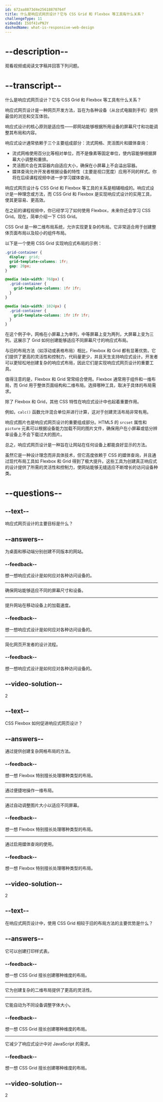 ```yaml
---
id: 672aa8873d4e25618870764f
title: 什么是响应式网页设计？它与 CSS Grid 和 Flexbox 等工具有什么关系？
challengeType: 11
videoId: ISOf41vPNJY
dashedName: what-is-responsive-web-design
---
```


# --description--

观看视频或阅读文字稿并回答下列问题。

# --transcript--

什么是响应式网页设计？它与 CSS Grid 和 Flexbox 等工具有什么关系？

响应式网页设计是一种网页开发方法，旨在为各种设备（从台式电脑到手机）提供最佳的浏览和交互体验。

响应式设计的核心原则是适应性——即网站能够根据所用设备的屏幕尺寸和功能调整其布局和内容。

响应式设计通常依赖于三个主要组成部分：流式网格、灵活图片和媒体查询：

- 流式网格使用百分比等相对单位，而不是像素等固定单位，使内容能够根据屏幕大小调整和重排。
- 灵活图片会在其容器内自适应大小，确保在小屏幕上不会溢出容器。
- 媒体查询允许开发者根据设备的特性（主要是视口宽度）应用不同的样式。你将在后续课程视频中进一步学习媒体查询。

响应式网页设计与 CSS Grid 和 Flexbox 等工具的关系是相辅相成的。响应式设计是一种理念或方法，而 CSS Grid 和 Flexbox 是实现响应式设计的实用工具，使其更容易、更高效。

在之前的课程视频中，你已经学习了如何使用 Flexbox，未来你还会学习 CSS Grid。现在，简单介绍一下 CSS Grid。

CSS Grid 是一种二维布局系统，允许实现更复杂的布局。它非常适合用于创建整体页面布局以及较小的组件布局。

以下是一个使用 CSS Grid 实现响应式布局的示例：

```css
.grid-container {
  display: grid;
  grid-template-columns: 1fr;
  gap: 20px;
}

@media (min-width: 768px) {
  .grid-container {
    grid-template-columns: 1fr 1fr;
  }
}

@media (min-width: 1024px) {
  .grid-container {
    grid-template-columns: 1fr 1fr 1fr;
  }
}
```

在这个例子中，网格在小屏幕上为单列，中等屏幕上变为两列，大屏幕上变为三列。这展示了 Grid 如何创建能够适应不同屏幕尺寸的响应式布局。

与旧的布局方法（如浮动或表格布局）相比，Flexbox 和 Grid 都有显著优势。它们提供了更高的灵活性和控制力，代码量更少，并且天生支持响应式设计。开发者可以更轻松地创建复杂的响应式布局，因此它们是实现响应式网页设计的重要工具。

值得注意的是，Flexbox 和 Grid 常常结合使用。Flexbox 通常用于组件和一维布局，而 Grid 用于整体页面结构和二维布局。选择哪种工具，取决于具体的布局需求。

除了 Flexbox 和 Grid，其他 CSS 特性在响应式设计中也起着重要作用。

例如，`calc()` 函数允许混合单位并进行计算，这对于创建灵活布局非常有用。

响应式图片也是响应式网页设计的重要组成部分。HTML5 的 `srcset` 属性和 `picture` 元素可以根据设备能力加载不同的图片文件，确保用户在小屏幕或低分辨率设备上不会下载过大的图片。

总之，响应式网页设计是一种旨在让网站在任何设备上都能良好显示的方法。

虽然它是一种设计理念而非具体技术，但它高度依赖于 CSS 的媒体查询，并且通过现代布局工具如 Flexbox 和 Grid 得到了极大提升。这些工具为创建真正响应式的设计提供了所需的灵活性和控制力，使网站能够无缝适应不断增长的访问设备种类。

# --questions--

## --text--

响应式网页设计的主要目标是什么？

## --answers--

为桌面和移动端分别创建不同版本的网站。

### --feedback--

想一想响应式设计是如何应对各种访问设备的。

---

确保网站能够适应不同的屏幕尺寸和设备。

---

提升网站在移动设备上的加载速度。

### --feedback--

想一想响应式设计是如何应对各种访问设备的。

---

简化网页开发者的设计流程。

### --feedback--

想一想响应式设计是如何应对各种访问设备的。

## --video-solution--

2

## --text--

CSS Flexbox 如何促进响应式网页设计？

## --answers--

通过提供创建复杂网格布局的方法。

### --feedback--

想一想 Flexbox 特别擅长处理哪种类型的布局。

---

通过便捷地操作一维布局。

---

通过自动调整图片大小以适应不同屏幕。

### --feedback--

想一想 Flexbox 特别擅长处理哪种类型的布局。

---

通过启用媒体查询的使用。

### --feedback--

想一想 Flexbox 特别擅长处理哪种类型的布局。

## --video-solution--

2

## --text--

在响应式网页设计中，使用 CSS Grid 相较于旧的布局方法的主要优势是什么？

## --answers--

它可以创建打印样式表。

### --feedback--

想一想 CSS Grid 擅长创建哪种维度的布局。

---

它为创建复杂的二维布局提供了更高的灵活性。

---

它能自动为不同设备调整字体大小。

### --feedback--

想一想 CSS Grid 擅长创建哪种维度的布局。

---

它减少了响应式设计中对 JavaScript 的需求。

### --feedback--

想一想 CSS Grid 擅长创建哪种维度的布局。

## --video-solution--

2

